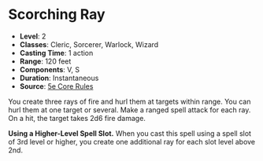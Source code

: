# Scorching Ray

- **Level**: 2
- **Classes**: Cleric, Sorcerer, Warlock, Wizard
- **Casting Time**: 1 action
- **Range**: 120 feet
- **Components**: V, S
- **Duration**: Instantaneous
- **Source**: [5e Core Rules](http://dnd.wizards.com/articles/features/systems-reference-document-srd)

You create three rays of fire and hurl them at targets within range. You can hurl them at one target or several. Make a ranged spell attack for each ray. On a hit, the target takes 2d6 fire damage.

**Using a Higher-Level Spell Slot.** When you cast this spell using a spell slot of 3rd level or higher, you create one additional ray for each slot level above 2nd.
